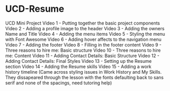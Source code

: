 # UCD-Resume
UCD Mini Project
Video 1 - Putting together the basic project components
Video 2 - Adding a profile image to the header
Video 3 - Adding the owners Name and Title
Video 4 - Adding the menu items
Video 5 - Styling the menu with Font Awesome
Video 6 - Adding hover affects to the navigation menu
Video 7 - Adding the footer
Video 8 - Filling in the footer content
Video 9 - Three reasons to hire me: Basic structure
Video 10 - Three reasons to hire me: Content
Video 11 - Adding Contact Details: Basic Structure
Video 12 - Adding Contact Details: Final Styles
Video 13 - Setting up the Resume section
Video 14 - Adding the Resume skills
Video 15 - Adding a work history timeline (Came across styling issues in Work History and My Skills. They dissapeared through the lesson with the fonts defaulting back to sans serif and none of the spacings, need tutoring help)